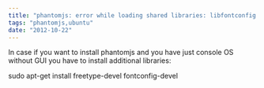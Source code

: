 ```yaml
---
title: "phantomjs: error while loading shared libraries: libfontconfig.so.1"
tags: "phantomjs,ubuntu"
date: "2012-10-22"
---
```


In case if you want to install phantomjs and you have just console OS without GUI you have to install additional libraries:

sudo apt-get install freetype-devel fontconfig-devel
